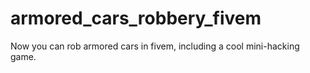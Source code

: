 # armored_cars_robbery_fivem
 Now you can rob armored cars in fivem, including a cool mini-hacking game.
